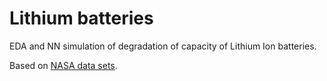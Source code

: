 # Lithium batteries
 EDA and NN simulation of degradation of capacity of Lithium Ion batteries.
 
 Based on [NASA data sets](https://ti.arc.nasa.gov/tech/dash/groups/pcoe/prognostic-data-repository/). 

 
